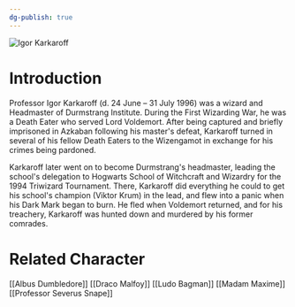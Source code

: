 ```yaml
---
dg-publish: true
---
```

![Igor Karkaroff](http://rxbg5ysja.bkt.gdipper.com/Igor_Karkaroff.png)
# Introduction
Professor Igor Karkaroff (d. 24 June – 31 July 1996) was a wizard and Headmaster of Durmstrang Institute. During the First Wizarding War, he was a Death Eater who served Lord Voldemort. After being captured and briefly imprisoned in Azkaban following his master's defeat, Karkaroff turned in several of his fellow Death Eaters to the Wizengamot in exchange for his crimes being pardoned. 

Karkaroff later went on to become Durmstrang's headmaster, leading the school's delegation to Hogwarts School of Witchcraft and Wizardry for the 1994 Triwizard Tournament. There, Karkaroff did everything he could to get his school's champion (Viktor Krum) in the lead, and flew into a panic when his Dark Mark began to burn. He fled when Voldemort returned, and for his treachery, Karkaroff was hunted down and murdered by his former comrades. 

# Related Character
[[Albus Dumbledore]]
[[Draco Malfoy]]
[[Ludo Bagman]]
[[Madam Maxime]]
[[Professor Severus Snape]]
